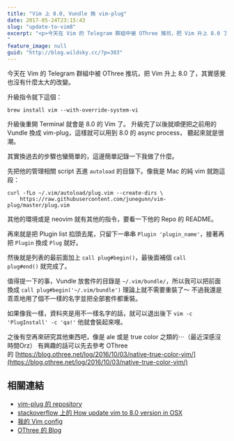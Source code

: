 ```yaml
---
title: "Vim 上 8.0, Vundle 換 vim-plug"
date: 2017-05-24T23:15:43
slug: "update-to-vim8"
excerpt: "<p>今天在 Vim 的 Telegram 群組中被 OThree 推坑，把 Vim 升上 8.0 了，其實感覺也沒&#8230;</p>
"
feature_image: null
guid: "http://blog.wildsky.cc/?p=303"
---
```

今天在 Vim 的 Telegram 群組中被 OThree 推坑，把 Vim 升上 8.0 了，其實感覺也沒有什麼太大的改變。

升級指令就下這個：

    brew install vim --with-override-system-vi

升級後重開 Terminal 就會是 8.0 的 Vim 了。 升級完了以後就順便把之前用的 Vundle 換成 vim-plug，這樣就可以用到 8.0 的 async process， 聽起來就是很潮。

其實換過去的步驟也蠻簡單的，這邊簡單記錄一下我做了什麼。

先把他的管理相關 script 丟進 `autoload` 的目錄下。像我是 Mac 的純 vim 就跑這 段：

    curl -fLo ~/.vim/autoload/plug.vim --create-dirs \
        https://raw.githubusercontent.com/junegunn/vim-plug/master/plug.vim

其他的環境或是 neovim 就有其他的指令，要看一下他的 Repo 的 README。

再來就是把 Plugin list 掐頭去尾，只留下一串串 `Plugin 'plugin_name'`，接著再把 `Plugin` 換成 `Plug` 就好。

然後就是列表的最前面加上 `call plug#begin()`，最後面補個 `call plug#end()` 就完成了。

值得提一下的事，Vundle 放套件的目錄是 `~/.vim/bundle/`，所以我可以把前面換成 `call plug#begin('~/.vim/bundle')` 理論上就不需要重裝了～ 不過我還是乖乖地用了個不一樣的名字並把全部套件都重裝。

如果像我一樣，資料夾是用不一樣名字的話，就可以退出後下 `vim -c 'PlugInstall' -c 'qa!'` 他就會裝起來哩。

之後有空再來研究其他東西吧，像是 ale 或是 true color 之類的⋯（最近深感沒時間Orz） 有興趣的話可以先去參考 OThree 的 [https://blog.othree.net/log/2016/10/03/native-true-color-vim/](https://blog.othree.net/log/2016/10/03/native-true-color-vim/)

相關連結
----

*   [vim-plug 的 repository](https://github.com/junegunn/vim-plug)
*   [stackoverflow 上的 How update vim to 8.0 version in OSX](https://stackoverflow.com/questions/39861793/how-update-vim-to-8-0-version-in-osx)
*   [我的 Vim config](https://github.com/wildskyf/vim.d)
*   [OThree 的 Blog](https://blog.othree.net/)